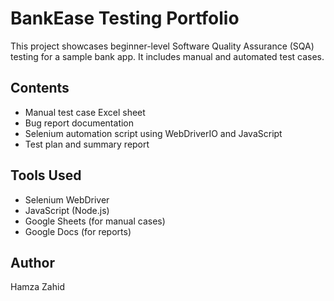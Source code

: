 # BankEase Testing Portfolio

This project showcases beginner-level Software Quality Assurance (SQA) testing for a sample bank app. It includes manual and automated test cases.

## Contents
- Manual test case Excel sheet
- Bug report documentation
- Selenium automation script using WebDriverIO and JavaScript
- Test plan and summary report

## Tools Used
- Selenium WebDriver
- JavaScript (Node.js)
- Google Sheets (for manual cases)
- Google Docs (for reports)

## Author
Hamza Zahid
